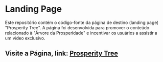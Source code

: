 # Landing Page

Este repositório contém o código-fonte da página de destino (landing page) "Prosperity Tree". A página foi desenvolvida para promover o conteúdo relacionado à "Árvore da Prosperidade" e incentivar os usuários a assistir a um vídeo exclusivo.

## Visite a Página, link: [Prosperity Tree](https://dereckye.github.io/Freelance-LP-1/) 
